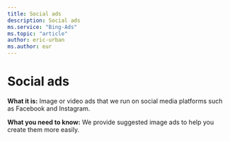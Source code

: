 ```yaml
---
title: Social ads
description: Social ads
ms.service: "Bing-Ads"
ms.topic: "article"
author: eric-urban
ms.author: eur
---
```


# Social ads

**What it is:**     Image or video ads that we run on social media platforms such as Facebook and Instagram.

**What you need to know:**    We provide suggested image ads to help you create them more easily.


